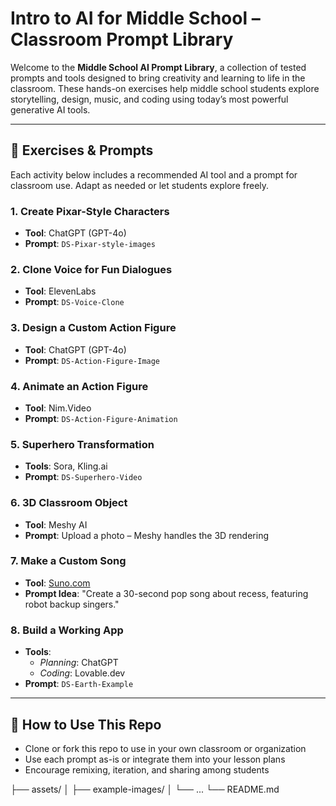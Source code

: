 # Intro to AI for Middle School – Classroom Prompt Library

Welcome to the **Middle School AI Prompt Library**, a collection of tested prompts and tools designed to bring creativity and learning to life in the classroom. These hands-on exercises help middle school students explore storytelling, design, music, and coding using today’s most powerful generative AI tools.

---

## 🚀 Exercises & Prompts

Each activity below includes a recommended AI tool and a prompt for classroom use. Adapt as needed or let students explore freely.

### 1. Create Pixar-Style Characters
- **Tool**: ChatGPT (GPT-4o)
- **Prompt**: `DS-Pixar-style-images`

### 2. Clone Voice for Fun Dialogues
- **Tool**: ElevenLabs
- **Prompt**: `DS-Voice-Clone`

### 3. Design a Custom Action Figure
- **Tool**: ChatGPT (GPT-4o) 
- **Prompt**: `DS-Action-Figure-Image`

### 4. Animate an Action Figure
- **Tool**: Nim.Video
- **Prompt**: `DS-Action-Figure-Animation`

### 5. Superhero Transformation
- **Tools**: Sora, Kling.ai
- **Prompt**: `DS-Superhero-Video`

### 6. 3D Classroom Object
- **Tool**: Meshy AI
- **Prompt**: Upload a photo – Meshy handles the 3D rendering

### 7. Make a Custom Song
- **Tool**: [Suno.com](https://suno.com/)
- **Prompt Idea**: "Create a 30-second pop song about recess, featuring robot backup singers."

### 8. Build a Working App
- **Tools**:  
  - *Planning*: ChatGPT  
  - *Coding*: Lovable.dev  
- **Prompt**: `DS-Earth-Example`

---

## 🧠 How to Use This Repo

- Clone or fork this repo to use in your own classroom or organization
- Use each prompt as-is or integrate them into your lesson plans
- Encourage remixing, iteration, and sharing among students


├── assets/
│   ├── example-images/
│   └── ...
└── README.md
